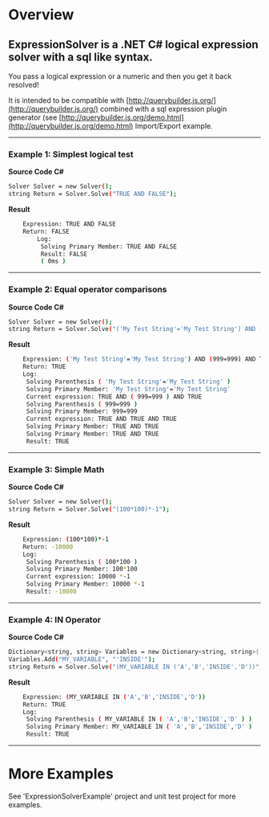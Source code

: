 # Overview
## ExpressionSolver is a .NET C# logical expression solver with a sql like syntax.

You pass a logical expression or a numeric and then you get it back resolved!

It is intended to be compatible with [http://querybuilder.js.org/](http://querybuilder.js.org/) combined with a sql expression plugin generator (see [http://querybuilder.js.org/demo.html](http://querybuilder.js.org/demo.html) Import/Export example.

***

### Example 1: Simplest logical test

**Source Code C#**
```sh
Solver Solver = new Solver();
string Return = Solver.Solve("TRUE AND FALSE");
```
**Result**
```sh
	Expression: TRUE AND FALSE
	Return: FALSE
        Log:
         Solving Primary Member: TRUE AND FALSE
         Result: FALSE
         ( 0ms )
```

***

### Example 2: Equal operator comparisons
**Source Code C#**
```sh
Solver Solver = new Solver();
string Return = Solver.Solve("('My Test String'='My Test String') AND (999=999) AND TRUE");
```
**Result**
```sh
	Expression: ('My Test String'='My Test String') AND (999=999) AND TRUE
	Return: TRUE
	Log:
	 Solving Parenthesis ( 'My Test String'='My Test String' )
	 Solving Primary Member: 'My Test String'='My Test String'
	 Current expression: TRUE AND ( 999=999 ) AND TRUE
	 Solving Parenthesis ( 999=999 )
	 Solving Primary Member: 999=999
	 Current expression: TRUE AND TRUE AND TRUE
	 Solving Primary Member: TRUE AND TRUE
	 Solving Primary Member: TRUE AND TRUE
	 Result: TRUE
```

***

### Example 3: Simple Math
**Source Code C#**
```sh
Solver Solver = new Solver();
string Return = Solver.Solve("(100*100)*-1");
```
**Result**
```sh
	Expression: (100*100)*-1
	Return: -10000
	Log:
	 Solving Parenthesis ( 100*100 )
	 Solving Primary Member: 100*100
	 Current expression: 10000 *-1
	 Solving Primary Member: 10000 *-1
	 Result: -10000
```

***

### Example 4: IN Operator
**Source Code C#**
```sh
Dictionary<string, string> Variables = new Dictionary<string, string>();
Variables.Add("MY_VARIABLE", "'INSIDE'");
string Return = Solver.Solve("(MY_VARIABLE IN ('A','B','INSIDE','D'))",Variables);
```
**Result**
```sh
	Expression: (MY_VARIABLE IN ('A','B','INSIDE','D'))
	Return: TRUE
	Log:
	 Solving Parenthesis ( MY_VARIABLE IN ( 'A','B','INSIDE','D' ) )
	 Solving Primary Member: MY_VARIABLE IN ( 'A','B','INSIDE','D' )
	 Result: TRUE
```

***

# More Examples
See 'ExpressionSolverExample' project and unit test project for more examples.